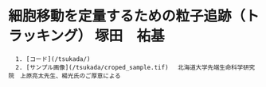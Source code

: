 # 細胞移動を定量するための粒子追跡（トラッキング） 塚田　祐基
      1. [コード](/tsukada/)
      2. [サンプル画像](/tsukada/croped_sample.tif) 　北海道大学先端生命科学研究院　上原亮太先生、楊光氏のご厚意による
